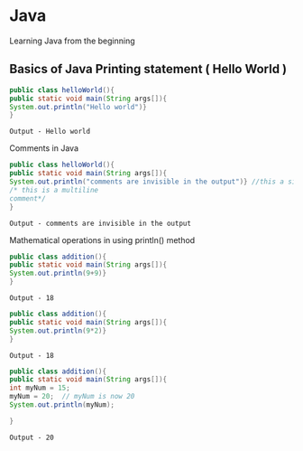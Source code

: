 # Java

Learning Java from the beginning

## Basics of Java Printing statement ( Hello World )

```JAVA
public class helloWorld(){
public static void main(String args[]){
System.out.println("Hello world")}
}
```

```
Output - Hello world
```

Comments in Java

```JAVA
public class helloWorld(){
public static void main(String args[]){
System.out.println("comments are invisible in the output")} //this a single l ine comment
/* this is a multiline
comment*/
}
```

```
Output - comments are invisible in the output
```

Mathematical operations in using println() method

```JAVA
public class addition(){
public static void main(String args[]){
System.out.println(9+9)}
}
```

```
Output - 18
```

```JAVA
public class addition(){
public static void main(String args[]){
System.out.println(9*2)}
}
```

```
Output - 18
```

```JAVA
public class addition(){
public static void main(String args[]){
int myNum = 15;
myNum = 20;  // myNum is now 20
System.out.println(myNum);

}
```

```
Output - 20
```

